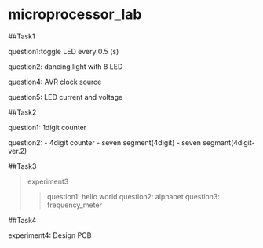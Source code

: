 # microprocessor_lab

##Task1

question1:toggle LED every 0.5 (s)

question2: dancing light with 8 LED

question4: AVR clock source

question5: LED current and voltage

##Task2

question1: 1digit counter

question2: - 4digit counter
              - seven segment(4digit)
              - seven segmant(4digit-ver.2)

##Task3

>experiment3  
>>question1: hello world 
>>question2: alphabet
>>question3: frequency_meter
                               
                               
##Task4

experiment4: Design PCB
